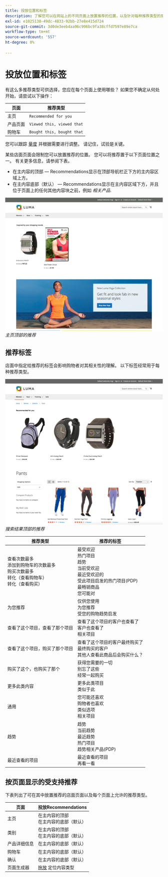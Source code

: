 ```yaml
---
title: 投放位置和标签
description: 了解您可以在网站上的不同页面上放置推荐的位置，以及针对每种推荐类型的常用标签的建议。
exl-id: e1025138-49dc-4833-92bb-27e8e415d724
source-git-commit: 3d0de3eeb4aa96c996bc9fa38cffd7597e89e7ca
workflow-type: tm+mt
source-wordcount: '557'
ht-degree: 0%

---
```


# 投放位置和标签

有这么多推荐类型可供选择，您应在每个页面上使用哪些？ 如果您不确定从何处开始，请尝试以下操作：

| 页面 | 推荐类型 |
|---|---|
| 主页 | `Recommended for you` |
| 产品页面 | `Viewed this, viewed that` |
| 购物车 | `Bought this, bought that` |

您可以跟踪 [量度](workspace.md) 并根据需要进行调整。 请记住，试验是关键。

某些店面页面会限制您可以放置推荐的位置。 您可以将推荐置于以下页面位置之一。 有关更多信息，请参阅下表。

- 在主内容的顶部 — Recommendations显示在顶部导航栏正下方的主内容区域上方。
- 在主内容底部（默认） — Recommendations显示在主内容区域下方，并且位于页面上的任何其他内容块之前，例如 _相关产品_.

![推荐放置](assets/storefront-home-page-top.png)
_主页顶部的推荐_

## 推荐标签

店面中指定给推荐的标签会影响购物者对其相关性的理解。 以下标签经常用于每种推荐类型。

![推荐放置](assets/storefront-search-results-top.png)
_搜索结果顶部的推荐_

| 推荐类型 | 推荐的标签 |
|---|---|
| 查看次数最多<br> 添加到购物车的次数最多<br>购买次数最多<br>转化（查看购物车）<br>转化（查看购买） | 最受欢迎<br>热门项目<br>趋势<br>当前受欢迎<br>最近受欢迎的<br>受此项目启发的热门项目(PDP)<br>最畅销商品<br>您可能对 |
| 为您推荐 | 仅供您使用<br>为您推荐<br>受您的购物趋势启发 |
| 查看了这个项目，查看了那个项目 | 查看了这个项目的客户也查看了<br>客户也查看了<br>相关项目 |
| 查看了这个项目，购买了那个项目 | 查看了这个项目的客户最终购买了<br>最终购买的客户<br>其他人查看此商品后会购买什么？ |
| 购买了这个，也购买了那个 | 获得您需要的一切<br>别忘了这些<br>经常一起购买 |
| 更多此类内容 | 更多此类项目<br>类似于此 |
| 通用 | 您可能还喜欢<br>购物者也喜欢<br>类似选项<br>相关项目 |
| 趋势 | 趋势<br>当前趋势<br>最近趋势<br>热门项目<br>趋势相关产品(PDP) |
| 最近查看的项目 | 最近查看的项目<br>再看一看 |

## 按页面显示的受支持推荐

下表列出了可在其中放置推荐的店面页面以及每个页面上允许的推荐类型。

| 页面 | 投放Recommendations |
|---|---|
| 主页 | 在主内容的顶部<br>在主内容的底部（默认） | 查看次数最多<br>购买次数最多<br>添加到购物车的次数最多<br>为您推荐<br>趋势 |
| 类别 | 在主内容的顶部<br>在主内容的底部（默认） | 查看次数最多<br>购买次数最多<br>添加到购物车的次数最多<br>为您推荐<br>趋势 |
| 产品详细信息 | 在主内容的底部（默认） | 查看次数最多<br>购买次数最多<br>添加到购物车的次数最多<br>查看了这个项目，查看了那个项目<br>查看了这个项目，购买了那个项目<br>购买了这个，也购买了那个<br>更多此类内容<br>趋势<br>视觉相似度 |
| 购物车 | 在主内容的底部（默认） | 查看次数最多<br>购买次数最多<br>添加到购物车的次数最多<br>查看了这个项目，查看了那个项目<br>查看了这个项目，购买了那个项目<br>购买了这个，也购买了那个<br>更多此类内容<br>趋势 |
| 确认 | 在主内容的底部（默认） | 查看次数最多<br>购买次数最多<br>添加到购物车的次数最多<br>查看了这个项目，查看了那个项目<br>查看了这个项目，购买了那个项目<br>购买了这个，也购买了那个<br>更多此类内容<br>趋势 |
| 页面生成器 | [拖放](https://experienceleague.adobe.com/docs/commerce-admin/page-builder/add-content/recommendations.html) 定位内容类型 | 查看次数最多<br>购买次数最多<br>添加到购物车的次数最多<br>为您推荐<br>趋势 |
